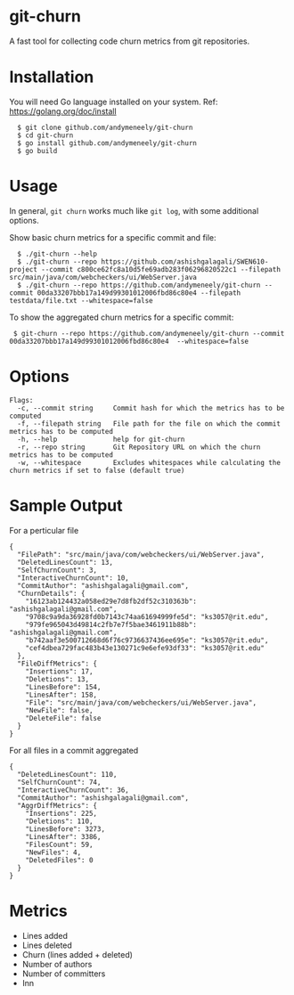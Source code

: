 # git-churn

A fast tool for collecting code churn metrics from git repositories.

# Installation
You will need Go language installed on your system. Ref: https://golang.org/doc/install

```
  $ git clone github.com/andymeneely/git-churn
  $ cd git-churn
  $ go install github.com/andymeneely/git-churn
  $ go build
 ```

# Usage

In general, `git churn` works much like `git log`, with some additional options.

Show basic churn metrics for a specific commit and file:
```
  $ ./git-churn --help
  $ ./git-churn --repo https://github.com/ashishgalagali/SWEN610-project --commit c800ce62fc8a10d5fe69adb283f06296820522c1 --filepath src/main/java/com/webcheckers/ui/WebServer.java
  $ ./git-churn --repo https://github.com/andymeneely/git-churn --commit 00da33207bbb17a149d99301012006fbd86c80e4 --filepath testdata/file.txt --whitespace=false
```

To show the aggregated churn metrics for a specific commit:
```
 $ git-churn --repo https://github.com/andymeneely/git-churn --commit 00da33207bbb17a149d99301012006fbd86c80e4  --whitespace=false
```

# Options
```
Flags:
  -c, --commit string     Commit hash for which the metrics has to be computed
  -f, --filepath string   File path for the file on which the commit metrics has to be computed
  -h, --help              help for git-churn
  -r, --repo string       Git Repository URL on which the churn metrics has to be computed
  -w, --whitespace        Excludes whitespaces while calculating the churn metrics if set to false (default true)
```

# Sample Output

For a perticular file
```
{
  "FilePath": "src/main/java/com/webcheckers/ui/WebServer.java",
  "DeletedLinesCount": 13,
  "SelfChurnCount": 3,
  "InteractiveChurnCount": 10,
  "CommitAuthor": "ashishgalagali@gmail.com",
  "ChurnDetails": {
    "16123ab124432a058ed29e7d8fb2df52c310363b": "ashishgalagali@gmail.com",
    "9708c9a9da36928fd0b7143c74aa61694999fe5d": "ks3057@rit.edu",
    "979fe965043d49814c2fb7e7f5bae3461911b88b": "ashishgalagali@gmail.com",
    "b742aaf3e500712668d6f76c9736637436ee695e": "ks3057@rit.edu",
    "cef4dbea729fac483b43e130271c9e6efe93df33": "ks3057@rit.edu"
  },
  "FileDiffMetrics": {
    "Insertions": 17,
    "Deletions": 13,
    "LinesBefore": 154,
    "LinesAfter": 158,
    "File": "src/main/java/com/webcheckers/ui/WebServer.java",
    "NewFile": false,
    "DeleteFile": false
  }
}

```

For all files in a commit aggregated 
```
{
  "DeletedLinesCount": 110,
  "SelfChurnCount": 74,
  "InteractiveChurnCount": 36,
  "CommitAuthor": "ashishgalagali@gmail.com",
  "AggrDiffMetrics": {
    "Insertions": 225,
    "Deletions": 110,
    "LinesBefore": 3273,
    "LinesAfter": 3386,
    "FilesCount": 59,
    "NewFiles": 4,
    "DeletedFiles": 0
  }
}
```

# Metrics

* Lines added
* Lines deleted
* Churn (lines added + deleted)
* Number of authors
* Number of committers
* Inn
